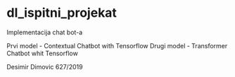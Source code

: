 # dl_ispitni_projekat
Implementacija chat bot-a 

Prvi model - Contextual Chatbot with Tensorflow
Drugi model - Transformer Chatbot whit Tensorflow

Desimir Dimovic 627/2019
